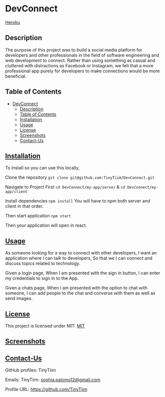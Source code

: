 # DevConnect

[Heroku]((https://dev--connect-de822571753c.herokuapp.com/))

## Description

The purpose of this project was to build a social media platform for developers and other professionals in the field of software engineering and web development to connect. Rather than using something as casual and cluttered with distractions as Facebook or Instagram, we felt that a more professional app purely for developers to make connections would be more beneficial.

## Table of Contents

- [DevConnect](#devconnectl)
  - [Description](#description)
  - [Table of Contents](#table-of-contents)
  - [Installation](#installation)
  - [Usage](#usage)
  - [License](#license)
  - [Screenshots](#screenshots)
  - [Contact-Us](#contact-us)

## [Installation](#table-of-contents)

To install so you can use this locally,

 Clone the repository
 `git clone git@github.com:TinyTiim/DevConnect.git`

 Navigate to Project
 First `cd DevConnect/my-app/server` & `cd DevConnect/my-app/client`

Install dependencies 
  `npm install` You will have to npm both server and client in that order.

Then start application
  `npm start`

  Then your application will open in react.

## [Usage](#table-of-contents)

As someone looking for a way to connect with other developers,
I want an application where I can talk to developers,
So that we I can connect and discuss topics related to technology.

Given a login page,
When I am presented with the sign in button, 
I can enter my credentials to sign in to the App.

Given a chats page, 
When I am presented with the option to chat with someone,
I can add people to the chat and converse with them as well as send images.

## [License](#table-of-contents)

This project is licensed under MIT:
[MIT](https://opensource.org/licenses/mit)

## [Screenshots](#table-of-contents)

## [Contact-Us](#table-of-contents)

GitHub profiles:
TinyTiim


Emails:
TinyTiim: sophia.palomo12@gmail.com


Profile URL:
https://github.com/TinyTiim

